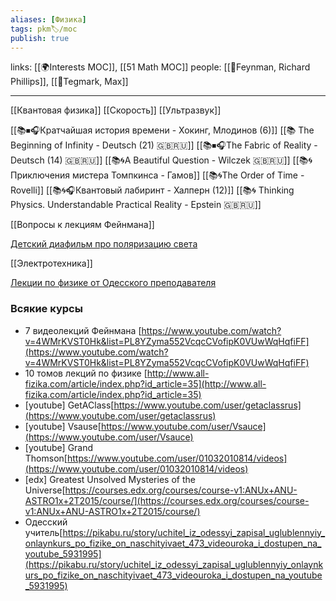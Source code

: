 ```yaml
---
aliases: [Физика]
tags: pkm🏷/moc
publish: true
---
```

links: [[🌍Interests MOC]], [[51 Math MOC]]
people: [[👤Feynman, Richard Phillips]], [[👤Tegmark, Max]]

---
[[Квантовая физика]]
[[Скорость]]
[[Ультразвук]]

[[📚⏹🎧Кратчайшая история времени - Хокинг, Млодинов (6)]]
[[📚 The Beginning of Infinity - Deutsch (21) 🇬🇧🇷🇺]]
[[📚⏹🎧The Fabric of Reality - Deutsch (14) 🇬🇧🇷🇺]]
[[📚🌀A Beautiful Question - Wilczek 🇬🇧🇷🇺]]
[[📚🌀Приключения мистера Томпкинса - Гамов]]
[[📚🌀The Order of Time - Rovelli]]
[[📚🌀🎧Квантовый лабиринт - Халперн (12)]]
[[📚🌀 Thinking Physics. Understandable Practical Reality - Epstein 🇬🇧🇷🇺]]

[[Вопросы к лекциям Фейнмана]]

[Детский диафильм про поляризацию света](https://pikabu.ru/story/polyarizatsiya_sveta_1973_7567883#comments) 

[[Электротехника]]

[Лекции по физике от Одесского преподавателя](https://pikabu.ru/story/kogda_popyitalsya_ispravit_provalyi_v_obrazovanii_7911071)

### Всякие курсы
- 7 видеолекций Фейнмана 
[https://www.youtube.com/watch?v=4WMrKVST0Hk&list=PL8YZyma552VcqcCVofipK0VUwWqHqfiFF](https://www.youtube.com/watch?v=4WMrKVST0Hk&list=PL8YZyma552VcqcCVofipK0VUwWqHqfiFF)
- 10 томов лекций по физике [http://www.all-fizika.com/article/index.php?id_article=35](http://www.all-fizika.com/article/index.php?id_article=35)
- [youtube] GetAClass[https://www.youtube.com/user/getaclassrus](https://www.youtube.com/user/getaclassrus)
- [youtube] Vsause[https://www.youtube.com/user/Vsauce](https://www.youtube.com/user/Vsauce)
- [youtube] Grand Thomson[https://www.youtube.com/user/01032010814/videos](https://www.youtube.com/user/01032010814/videos)
- [edx] Greatest Unsolved Mysteries of the Universe[https://courses.edx.org/courses/course-v1:ANUx+ANU-ASTRO1x+2T2015/course/](https://courses.edx.org/courses/course-v1:ANUx+ANU-ASTRO1x+2T2015/course/)
- Одесский учитель[https://pikabu.ru/story/uchitel_iz_odessyi_zapisal_uglublennyiy_onlaynkurs_po_fizike_on_naschityivaet_473_videouroka_i_dostupen_na_youtube_5931995](https://pikabu.ru/story/uchitel_iz_odessyi_zapisal_uglublennyiy_onlaynkurs_po_fizike_on_naschityivaet_473_videouroka_i_dostupen_na_youtube_5931995)